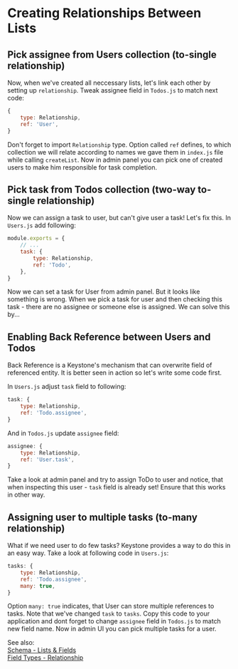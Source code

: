 <!--[meta]
section: guides
title: Creating Relationships Between Lists
[meta]-->

# Creating Relationships Between Lists

## Pick assignee from Users collection (to-single relationship)

Now, when we've created all neccessary lists, let's link each other by setting up
`relationship`. Tweak assignee field in `Todos.js` to match next code:
```javascript
{
    type: Relationship,
    ref: 'User',
}
```
Don't forget to import `Relationship` type. Option called `ref` defines, to which collection we will relate according to names we gave them in `index.js` file while calling `createList`. Now in admin panel you can pick one of created users to make him responsible for task completion.

## Pick task from Todos collection (two-way to-single relationship)

Now we can assign a task to user, but can't give user a task! Let's fix this.
In `Users.js` add following:
```javascript
module.exports = {
    // ...
    task: {
        type: Relationship,
        ref: 'Todo',
    },
}
```
Now we can set a task for User from admin panel. But it looks like something is wrong. When we pick a task for user and then checking this task - there are no assignee or someone else is assigned. We can solve this by...

## Enabling Back Reference between Users and Todos

Back Reference is a Keystone's mechanism that can overwrite field of referenced entity.
It is better seen in action so let's write some code first.

In `Users.js` adjust `task` field to following:
```javascript
task: {
    type: Relationship,
    ref: 'Todo.assignee',
}
```
And in `Todos.js` update `assignee` field:
```javascript
assignee: {
    type: Relationship,
    ref: 'User.task',
}
```
Take a look at admin panel and try to assign ToDo to user and notice, that when inspecting this user - `task` field is already set! Ensure that this works in other way.

## Assigning user to multiple tasks (to-many relationship)

What if we need user to do few tasks? Keystone provides a way to do this in an easy way.
Take a look at following code in `Users.js`:
```javascript
tasks: {
    type: Relationship,
    ref: 'Todo.assignee',
    many: true,
}
```
Option `many: true` indicates, that User can store multiple references to tasks. Note that we've changed `task` to `tasks`. Copy this code to your application and dont forget to change `assignee` field in `Todos.js` to match new field name. Now in admin UI you can pick multiple tasks for a user.

See also:\
[Schema - Lists & Fields](../discussions/schema.md)\
[Field Types - Relationship](../../packages/fields/src/types/Relationship/README.md)